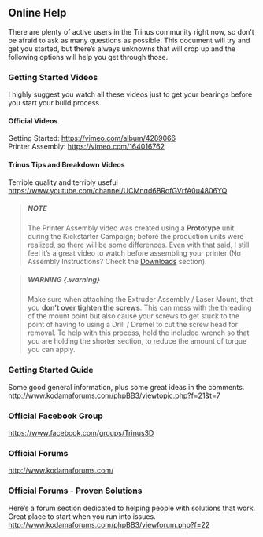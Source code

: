 
## Online Help

There are plenty of active users in the Trinus community right now, so don’t be afraid to ask as many questions as possible. This document will try and get you started, but there’s always unknowns that will crop up and the following options will help you get through those.

### Getting Started Videos

I highly suggest you watch all these videos just to get your bearings before you start your build process.

#### Official Videos
Getting Started: <https://vimeo.com/album/4289066> <br/>
Printer Assembly: <https://vimeo.com/164016762>

#### Trinus Tips and Breakdown Videos
Terrible quality and terribly useful <br/>
<https://www.youtube.com/channel/UCMnqd6BRofGVrfA0u4806YQ>

> ##### NOTE
> The Printer Assembly video was created using a **Prototype** unit during the Kickstarter Campaign; before the production units were realized, so there will be some differences. Even with that said, I still feel it’s a great video to watch before assembling your printer (No Assembly Instructions? Check the [Downloads](#download-it) section).

<!-- -->

> ##### WARNING {.warning}
> Make sure when attaching the Extruder Assembly / Laser Mount, that you **don't over tighten the screws**. This can mess with the threading of the mount point but also cause your screws to get stuck to the point of having to using a Drill / Dremel to cut the screw head for removal. To help with this process, hold the included wrench so that you are holding the shorter section, to reduce the amount of torque you can apply.

### Getting Started Guide
Some good general information, plus some great ideas in the comments. <br/>
<http://www.kodamaforums.com/phpBB3/viewtopic.php?f=21&t=7>

### Official Facebook Group
<https://www.facebook.com/groups/Trinus3D>

### Official Forums
<http://www.kodamaforums.com/>

### Official Forums - Proven Solutions
Here’s a forum section dedicated to helping people with solutions that work. Great place to start when you run into issues. <br/>
<http://www.kodamaforums.com/phpBB3/viewforum.php?f=22>
